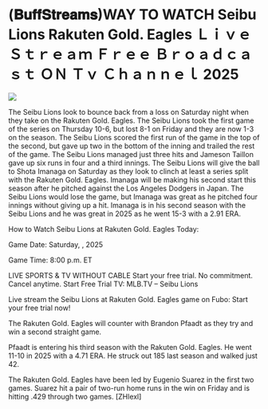 # (𝐁𝐮𝐟𝐟𝐒𝐭𝐫𝐞𝐚𝐦𝐬)WAY TO WATCH Seibu Lions Rakuten Gold. Eagles Ｌｉｖｅ Ｓｔｒｅａｍ Ｆｒｅｅ Ｂｒｏａｄｃａｓｔ ＯＮ Ｔｖ Ｃｈａｎｎｅｌ  2025  
  
  
[![](https://i.imgur.com/qSNzIqt.png)](https://movie.rssnews.media/dbHpuzmBj.php)  
  
The Seibu Lions look to bounce back from a loss on Saturday night when they take on the Rakuten Gold. Eagles. The Seibu Lions took the first game of the series on Thursday 10-6, but lost 8-1 on Friday and they are now 1-3 on the season. The Seibu Lions scored the first run of the game in the top of the second, but gave up two in the bottom of the inning and trailed the rest of the game. The Seibu Lions managed just three hits and Jameson Taillon gave up six runs in four and a third innings. The Seibu Lions will give the ball to Shota Imanaga on Saturday as they look to clinch at least a series split with the Rakuten Gold. Eagles. Imanaga will be making his second start this season after he pitched against the Los Angeles Dodgers in Japan. The Seibu Lions would lose the game, but Imanaga was great as he pitched four innings without giving up a hit. Imanaga is in his second season with the Seibu Lions and he was great in 2025 as he went 15-3 with a 2.91 ERA.

How to Watch Seibu Lions at Rakuten Gold. Eagles Today:

Game Date: Saturday, , 2025

Game Time: 8:00 p.m. ET

LIVE SPORTS & TV WITHOUT CABLE
Start your free trial. No commitment. Cancel anytime.
Start Free Trial
TV: MLB.TV – Seibu Lions

Live stream the Seibu Lions at Rakuten Gold. Eagles game on Fubo: Start your free trial now!

The Rakuten Gold. Eagles will counter with Brandon Pfaadt as they try and win a second straight game.

Pfaadt is entering his third season with the Rakuten Gold. Eagles. He went 11-10 in 2025 with a 4.71 ERA. He struck out 185 last season and walked just 42.

The Rakuten Gold. Eagles have been led by Eugenio Suarez in the first two games. Suarez hit a pair of two-run home runs in the win on Friday and is hitting .429 through two games. [ZHlexl]